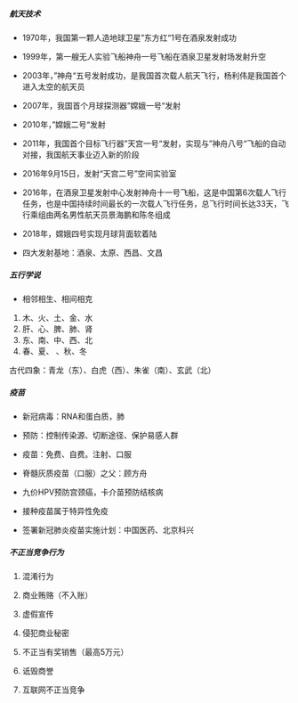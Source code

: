 ##### 航天技术

- 1970年，我国第一颗人造地球卫星”东方红“1号在酒泉发射成功

- 1999年，第一艘无人实验飞船神舟一号飞船在酒泉卫星发射场发射升空

- 2003年，”神舟“五号发射成功，是我国首次载人航天飞行，杨利伟是我国首个进入太空的航天员

- 2007年，我国首个月球探测器”嫦娥一号“发射

- 2010年，”嫦娥二号“发射

- 2011年，我国首个目标飞行器”天宫一号“发射，实现与”神舟八号“飞船的自动对接，我国航天事业迈入新的阶段

- 2016年9月15日，发射“天宫二号”空间实验室

- 2016年，在酒泉卫星发射中心发射神舟十一号飞船，这是中国第6次载人飞行任务，也是中国持续时间最长的一次载人飞行任务，总飞行时间长达33天，飞行乘组由两名男性航天员景海鹏和陈冬组成

- 2018年，嫦娥四号实现月球背面软着陆

- 四大发射基地：酒泉、太原、西昌、文昌

##### 五行学说

- 相邻相生、相间相克 
1. 木、火、土、金、水
2. 肝、心、脾、肺、肾 
3. 东、南、中、西、北
4. 春、夏、  、秋、冬

古代四象：青龙（东）、白虎（西）、朱雀（南）、玄武（北）

##### 疫苗

- 新冠病毒：RNA和蛋白质，肺

- 预防：控制传染源、切断途径、保护易感人群

- 疫苗：免费、自费。注射、口服

- 脊髓灰质疫苗（口服）之父：顾方舟

- 九价HPV预防宫颈癌，卡介苗预防结核病

- 接种疫苗属于特异性免疫

- 签署新冠肺炎疫苗实施计划：中国医药、北京科兴

##### 不正当竞争行为

1. 混淆行为

2. 商业贿赂（不入账）

3. 虚假宣传

4. 侵犯商业秘密

5. 不正当有奖销售（最高5万元）

6. 诋毁商誉

7. 互联网不正当竞争